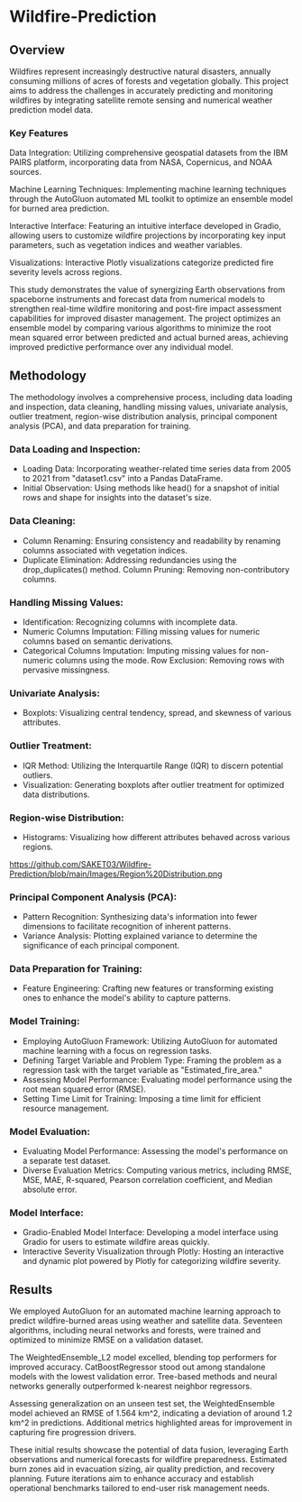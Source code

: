 # Wildfire-Prediction

## Overview
Wildfires represent increasingly destructive natural disasters, annually consuming millions of acres of forests and vegetation globally. This project aims to address the challenges in accurately predicting and monitoring wildfires by integrating satellite remote sensing and numerical weather prediction model data.

### Key Features
Data Integration: Utilizing comprehensive geospatial datasets from the IBM PAIRS platform, incorporating data from NASA, Copernicus, and NOAA sources.

Machine Learning Techniques: Implementing machine learning techniques through the AutoGluon automated ML toolkit to optimize an ensemble model for burned area prediction.

Interactive Interface: Featuring an intuitive interface developed in Gradio, allowing users to customize wildfire projections by incorporating key input parameters, such as vegetation indices and weather variables.

Visualizations: Interactive Plotly visualizations categorize predicted fire severity levels across regions.

This study demonstrates the value of synergizing Earth observations from spaceborne instruments and forecast data from numerical models to strengthen real-time wildfire monitoring and post-fire impact assessment capabilities for improved disaster management. The project optimizes an ensemble model by comparing various algorithms to minimize the root mean squared error between predicted and actual burned areas, achieving improved predictive performance over any individual model.




## Methodology
The methodology involves a comprehensive process, including data loading and inspection, data cleaning, handling missing values, univariate analysis, outlier treatment, region-wise distribution analysis, principal component analysis (PCA), and data preparation for training.

### Data Loading and Inspection:
- Loading Data: Incorporating weather-related time series data from 2005 to 2021 from "dataset1.csv" into a Pandas DataFrame.
- Initial Observation: Using methods like head() for a snapshot of initial rows and shape for insights into the dataset's size.

### Data Cleaning:
- Column Renaming: Ensuring consistency and readability by renaming columns associated with vegetation indices.
- Duplicate Elimination: Addressing redundancies using the drop_duplicates() method.
Column Pruning: Removing non-contributory columns.

### Handling Missing Values:
- Identification: Recognizing columns with incomplete data.
- Numeric Columns Imputation: Filling missing values for numeric columns based on semantic derivations.
- Categorical Columns Imputation: Imputing missing values for non-numeric columns using the mode.
Row Exclusion: Removing rows with pervasive missingness.

### Univariate Analysis:
- Boxplots: Visualizing central tendency, spread, and skewness of various attributes.

### Outlier Treatment:
- IQR Method: Utilizing the Interquartile Range (IQR) to discern potential outliers.
- Visualization: Generating boxplots after outlier treatment for optimized data distributions.

### Region-wise Distribution:
- Histograms: Visualizing how different attributes behaved across various regions.

https://github.com/SAKET03/Wildfire-Prediction/blob/main/Images/Region%20Distribution.png

### Principal Component Analysis (PCA):
- Pattern Recognition: Synthesizing data's information into fewer dimensions to facilitate recognition of inherent patterns.
- Variance Analysis: Plotting explained variance to determine the significance of each principal component.

### Data Preparation for Training:
- Feature Engineering: Crafting new features or transforming existing ones to enhance the model's ability to capture patterns.

### Model Training:
- Employing AutoGluon Framework: Utilizing AutoGluon for automated machine learning with a focus on regression tasks.
- Defining Target Variable and Problem Type: Framing the problem as a regression task with the target variable as "Estimated_fire_area."
- Assessing Model Performance: Evaluating model performance using the root mean squared error (RMSE).
- Setting Time Limit for Training: Imposing a time limit for efficient resource management.

### Model Evaluation:
- Evaluating Model Performance: Assessing the model's performance on a separate test dataset.
- Diverse Evaluation Metrics: Computing various metrics, including RMSE, MSE, MAE, R-squared, Pearson correlation coefficient, and Median absolute error.

### Model Interface:
- Gradio-Enabled Model Interface: Developing a model interface using Gradio for users to estimate wildfire areas quickly.
- Interactive Severity Visualization through Plotly: Hosting an interactive and dynamic plot powered by Plotly for categorizing wildfire severity.



## Results
We employed AutoGluon for an automated machine learning approach to predict wildfire-burned areas using weather and satellite data. Seventeen algorithms, including neural networks and forests, were trained and optimized to minimize RMSE on a validation dataset.


The WeightedEnsemble_L2 model excelled, blending top performers for improved accuracy. CatBoostRegressor stood out among standalone models with the lowest validation error. Tree-based methods and neural networks generally outperformed k-nearest neighbor regressors.

Assessing generalization on an unseen test set, the WeightedEnsemble model achieved an RMSE of 1.564 km^2, indicating a deviation of around 1.2 km^2 in predictions. Additional metrics highlighted areas for improvement in capturing fire progression drivers.

These initial results showcase the potential of data fusion, leveraging Earth observations and numerical forecasts for wildfire preparedness. Estimated burn zones aid in evacuation sizing, air quality prediction, and recovery planning. Future iterations aim to enhance accuracy and establish operational benchmarks tailored to end-user risk management needs.